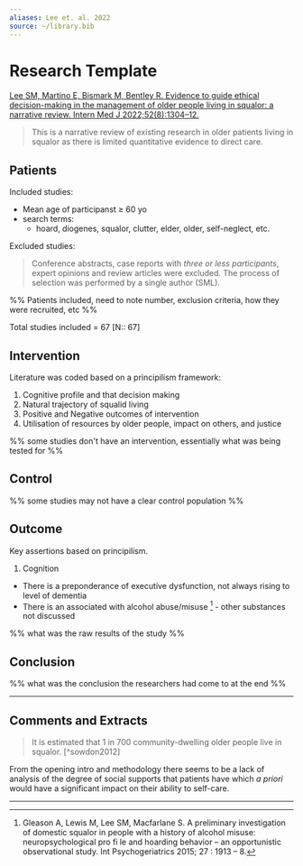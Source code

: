 ```yaml
---
aliases: Lee et. al. 2022
source: ~/library.bib
---
```


# Research Template 

[Lee SM, Martino E, Bismark M, Bentley R. Evidence to guide ethical decision-making in the management of older people living in squalor: a narrative review. Intern Med J 2022;52(8):1304–12.](https://pubmed.ncbi.nlm.nih.gov/35762169/)

> This is a narrative review of existing research in older patients living in squalor as there is limited quantitative evidence to direct care.

## Patients

Included studies:  
- Mean age of participanst &ge; 60 yo  
- search terms:
  - hoard, diogenes, squalor, clutter, elder, older, self-neglect, etc.

Excluded studies:
> Conference abstracts, case reports with *three or less participants*, expert opinions and review articles were excluded. The process of selection was performed by a single author (SML).

%% Patients included, need to note number, exclusion criteria, how they were recruited, etc %%  

Total studies included = 67 [N:: 67]

## Intervention 

Literature was coded based on a principilism framework:
1. Cognitive profile and that decision making 
2. Natural trajectory of squalid living 
3. Positive and Negative outcomes of intervention 
4. Utilisation of resources by older people, impact on others, and justice

%% some studies don't have an intervention, essentially what was being tested for %%

## Control  

%% some studies may not have a clear control population %%

## Outcome  

Key assertions based on principilism.
1. Cognition
  - There is a preponderance of executive dysfunction, not always rising to level of dementia  
  - There is an associated with alcohol abuse/misuse [^gleason2015] - other substances not discussed

%% what was the raw results of the study %%

## Conclusion  

%% what was the conclusion the researchers had come to at the end %%

***

## Comments and Extracts

> It is estimated that 1 in 700 community-dwelling older people live in squalor. [^sowdon2012]

From the opening intro and methodology there seems to be a lack of analysis of the degree of social supports that patients have which *a priori* would have a significant impact on their ability to self-care.

***

[^sodwon2012]: Snowdon J, Halliday G, Banerjee S. *Severe Domestic Squalor* . Cambridge: Cambridge University Press; 2012.  
[^gleason2015]: Gleason A, Lewis M, Lee SM, Macfarlane S. A preliminary investigation of domestic squalor in people with a history of alcohol misuse: neuropsychological pro fi le and hoarding behavior – an opportunistic observational study. Int Psychogeriatrics 2015; 27 : 1913 – 8.
